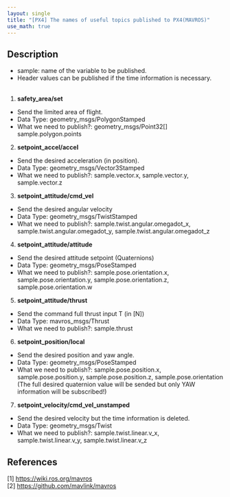 ```yaml
---
layout: single
title: "[PX4] The names of useful topics published to PX4(MAVROS)"
use_math: true
---
```


## Description
* sample: name of the variable to be published. <br>
* Header values can be published if the time information is necessary. <br><br>
1. **safety_area/set**
* Send the limited area of flight.
* Data Type: geometry_msgs/PolygonStamped
* What we need to publish?: geometry_msgs/Point32[] sample.polygon.points
2. **setpoint_accel/accel**
* Send the desired acceleration (in position).
* Data Type: geometry_msgs/Vector3Stamped
* What we need to publish?: sample.vector.x, sample.vector.y, sample.vector.z
3. **setpoint_attitude/cmd_vel**
* Send the desired angular velocity 
* Data Type: geometry_msgs/TwistStamped
* What we need to publish?: sample.twist.angular.omegadot_x, sample.twist.angular.omegadot_y, sample.twist.angular.omegadot_z
4. **setpoint_attitude/attitude**
* Send the desired attitude setpoint (Quaternions)
* Data Type: geometry_msgs/PoseStamped
* What we need to publish?: sample.pose.orientation.x, sample.pose.orientation.y, sample.pose.orientation.z, sample.pose.orientation.w
5. **setpoint_attitude/thrust**
* Send the command full thrust input T (in [N])
* Data Type: mavros_msgs/Thrust
* What we need to publish?: sample.thrust
6. **setpoint_position/local**
* Send the desired position and yaw angle.
* Data Type: geometry_msgs/PoseStamped
* What we need to publish?: sample.pose.position.x, sample.pose.position.y, sample.pose.position.z, sample.pose.orientation (The full desired quaternion value will be sended but only YAW information will be subscribed!) 
7. **setpoint_velocity/cmd_vel_unstamped**
* Send the desired velocity but the time information is deleted. 
* Data Type: geometry_msgs/Twist
* What we need to publish?: sample.twist.linear.v_x, sample.twist.linear.v_y, sample.twist.linear.v_z

## References
[1] <https://wiki.ros.org/mavros> <br>
[2] <https://github.com/mavlink/mavros> <br>
